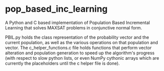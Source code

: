 # pop_based_inc_learning
A Python and C based implementation of Population Based Incremental Learning that solves MAXSAT problems in conjunctive normal form.

PBIL.py holds the class representation of the probability vector and the current population, as well as the various operations on that population
and vector. The c_helper_functions.c file holds functions that perform vector alteration and population generation to speed up the algorithm's progress
(with respect to slow python lists, or even NumPy cythonic arrays which are currently the placeholders until the c helper file is done).
